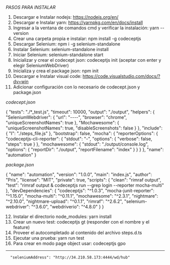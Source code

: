 
*PASOS PARA INSTALAR*
      
1. Descargar e Instalar nodejs: https://nodejs.org/en/ 
2. Descargar e Instalar yarn: https://yarnpkg.com/en/docs/install
3. Ingresar a la ventana de comandos cmd y verificar la instalación: yarn --version
4. Crear una carpeta propia e instalar: npm install -g codeceptjs 
5. Descargar Selenium: npm i -g selenium-standalone 
6. Instalar Selenium: selenium-standalone install
7. Iniciar Selenium: selenium-standalone start
8. Inicializar y crear el codecept json: codeceptjs init (aceptar con enter y elegir SeleniumWebDriver)
9. Inicializa y crea el package json: npm init 
10. Descargar e Instalar visual code: https://code.visualstudio.com/docs/?dv=win
11. Adicionar configuración con lo necesario de codecept.json y package.json

*codecept.json*

{
  "tests": "./*_test.js",
  "timeout": 10000,
  "output": "./output",
  "helpers": {
    "SeleniumWebdriver": {
      "url": "----",
      "browser": "chrome",
      "uniqueScreenshotNames": true
    },
    "Mochawesome": {
      "uniqueScreenshotNames": true,
      "disableScreenshots": false
    }
  },
  "include": {
    "I": "./steps_file.js"
  },
  "bootstrap": false,
  "mocha": {
    "reporterOptions": {
      "codeceptjs-cli-reporter": {
        "stdout": "-",
        "options": {
          "verbose": false,
          "steps": true
        }
      },
      "mochawesome": {
       "stdout": "./output/console.log",
       "options": {
         "reportDir": "./output",
         "reportFilename": "index"
        }
      }
    }
  },
  "name": "automation"
}

*package.json*

{
  "name": "automation",
  "version": "1.0.0",
  "main": "index.js",
  "author": "Pris",
  "license": "MIT",
  "private": true,
  "scripts": {
    "clean": "rimraf output",
    "test": "rimraf output & codeceptjs run --grep login --reporter mocha-multi"
  },
  "devDependencies": {
    "codeceptjs": "^1.0.3",
    "mocha-junit-reporter": "^1.15.0",
    "mocha-multi": "^0.11.1",
    "mochawesome": "^2.3.1",
    "nightmare": "^2.10.0",
    "nightmare-upload": "^0.1.1",
    "rimraf": "^2.6.2",
    "selenium-webdriver": "^3.6.0",
    "webdriverio": "^4.8.0"
  }
}

12. Instalar el directorio node_modules: yarn install 
13. Crear un nuevo test: codeceptjs gt (responder con el nombre y el feature)
14. Proveer el autocompletado al contenido del archivo steps.d.ts
15. Ejecutar una prueba: yarn run test
16. Para crear en modo page object usar: codeceptjs gpo
***

      "seleniumAddress": "http://34.210.58.173:4444/wd/hub"
